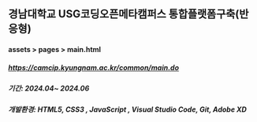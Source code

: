 ## 경남대학교 USG코딩오픈메타캠퍼스 통합플랫폼구축(반응형)

<!-- main page --> 
#### assets > pages > main.html

<!-- Description -->
##### https://camcip.kyungnam.ac.kr/common/main.do
##### 기간: 2024.04~ 2024.06
##### 개발환경: HTML5, CSS3 , JavaScript , Visual Studio Code, Git, Adobe XD

